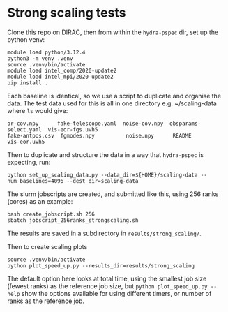 # Strong scaling tests

Clone this repo on DIRAC, then from within the `hydra-pspec` dir,
set up the python venv:

```
module load python/3.12.4
python3 -m venv .venv
source .venv/bin/activate
module load intel_comp/2020-update2
module load intel_mpi/2020-update2
pip install .
```

Each baseline is identical, so we use a script to duplicate and
organise the data.
The test data used for this is all in one directory e.g. ~/scaling-data
where `ls` would give:

```
or-cov.npy      fake-telescope.yaml  noise-cov.npy  obsparams-select.yaml  vis-eor-fgs.uvh5
fake-antpos.csv  fgmodes.npy          noise.npy      README                 vis-eor.uvh5
```

Then to duplicate and structure the data in a way that `hydra-pspec` is expecting, run:

```
python set_up_scaling_data.py --data_dir=${HOME}/scaling-data --num_baselines=4096 --dest_dir=scaling-data
```

The slurm jobscripts are created, and submitted like this,
using 256 ranks (cores) as an example:

```
bash create_jobscript.sh 256
sbatch jobscript_256ranks_strongscaling.sh
```

The results are saved in a subdirectory in `results/strong_scaling/`.

Then to create scaling plots
```
source .venv/bin/activate
python plot_speed_up.py --results_dir=results/strong_scaling
```

The default option here looks at total time, using the smallest job size (fewest ranks)
as the reference job size, but `python plot_speed_up.py --help` show the options available
for using different timers, or number of ranks as the reference job.